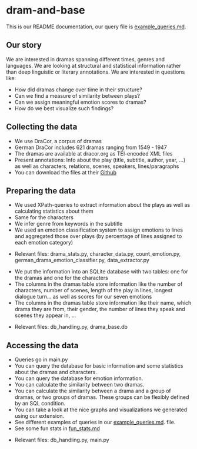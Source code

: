 # dram-and-base

This is our README documentation, our query file is [example_queries.md](example_queries.md).

## Our story
We are interested in dramas spanning different times, genres and languages. We are looking at structural and statistical information rather than deep linguistic or literary annotations.
We are interested in questions like:
* How did dramas change over time in their structure?
* Can we find a measure of similarity between plays?
* Can we assign meaningful emotion scores to dramas?
* How do we best visualize such findings?


## Collecting the data
* We use DraCor, a corpus of dramas
* German DraCor includes 621 dramas ranging from 1549 - 1947
* The dramas are available at dracor.org as TEI-encoded XML files
* Present annotations: Info about the play (title, subtitle, author,  year, ...) as well as characters, relations, scenes, speakers, lines/paragraphs
* You can download the files at their [Github](https://github.com/dracor-org/gerdracor)

## Preparing the data
* We used XPath-queries to extract information about the plays as well as calculating statistics about them
* Same for the characters
* We infer genre from keywords in the subtitle
* We used an emotion classification system to assign emotions to lines and aggregated those over plays (by percentage of lines assigned to each emotion category)
- Relevant files: drama_stats.py, character_data.py, count_emotion.py, german_drama_emotion_classifier.py, data_extractor.py
* We put the information into an SQLite database with two tables: one for the dramas and one for the characters
* The columns in the dramas table store information like the number of characters, number of scenes, length of the play in lines, longest dialogue turn... as well as scores for our seven emotions
* The columns in the dramas table store information like their name, which drama they are from, their gender, the number of lines they speak and scenes they appear in, ...
- Relevant files: db_handling.py, drama_base.db

## Accessing the data
* Queries go in main.py
* You can query the database for basic information and some statistics about the dramas and characters.
* You can query the database for emotion information.
* You can calculate the similarity between two dramas.
* You can calculate the similarity between a drama and a group of dramas, or two groups of dramas. These groups can be flexibly defined by an SQL condition.
* You can take a look at the nice graphs and visualizations we generated using our extension.
* See different examples of queries in our [example_queries.md](example_queries.md). file.
* See some fun stats in [fun_stats.md](fun_stats.md)

- Relevant files: db_handling.py, main.py
